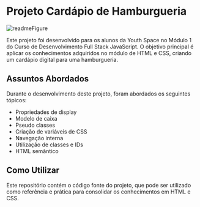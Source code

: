 # Projeto Cardápio de Hamburgueria

![readmeFigure](https://github.com/techcomkathia/cardapioYs/assets/125410101/4dd986f9-6a39-47b6-9b8f-ced1cc4b813c)


Este projeto foi desenvolvido para os alunos da Youth Space no Módulo 1 do Curso de Desenvolvimento Full Stack JavaScript.
O objetivo principal é aplicar os conhecimentos adquiridos no módulo de HTML e CSS, criando um cardápio digital para uma hamburgueria.

## Assuntos Abordados

Durante o desenvolvimento deste projeto, foram abordados os seguintes tópicos:

- Propriedades de display
- Modelo de caixa
- Pseudo classes
- Criação de variáveis de CSS
- Navegação interna
- Utilização de classes e IDs
- HTML semântico

## Como Utilizar

Este repositório contém o código fonte do projeto, que pode ser utilizado como referência e prática para consolidar os conhecimentos em HTML e CSS.
